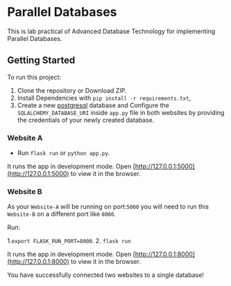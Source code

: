 # Parallel Databases

This is lab practical of Advanced Database Technology for implementing Parallel Databases.

## Getting Started

To run this project:

1. Clone the repository or Download ZIP.
2. Install Dependencies with `pip install -r requirements.txt`,
3. Create a new [postgresql](https://www.postgresql.org/download/) database and Configure the `SQLALCHEMY_DATABASE_URI` inside `app.py` file in both websites by providing the credentials of your newly created database.

### Website A

* Run `flask run` or `python app.py`.

It runs the app in development mode. Open [http://127.0.0.1:5000](http://127.0.0.1:5000) to view it in the browser.

### Website B

As your `Website-A` will be running on port:`5000` you will need to run this `Website-B` on a different port like `8000`.

Run:

1.`export FLASK_RUN_PORT=8000`.
2. `flask run`

It runs the app in development mode. Open [http://127.0.0.1:8000](http://127.0.0.1:8000) to view it in the browser.

You have successfully connected two websites to a single database!